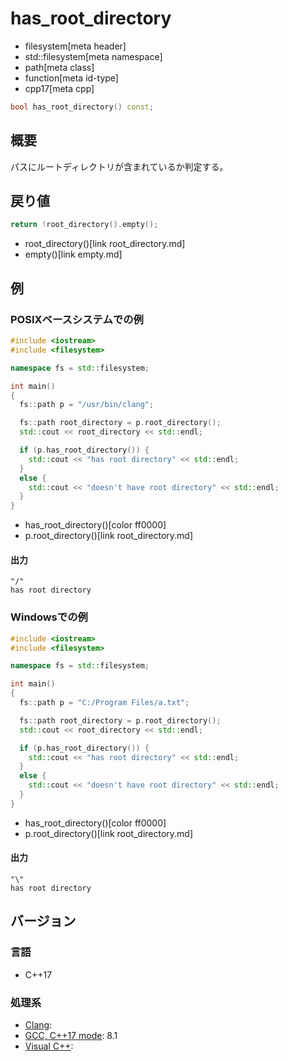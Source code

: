 # has_root_directory
* filesystem[meta header]
* std::filesystem[meta namespace]
* path[meta class]
* function[meta id-type]
* cpp17[meta cpp]

```cpp
bool has_root_directory() const;
```

## 概要
パスにルートディレクトリが含まれているか判定する。


## 戻り値
```cpp
return !root_directory().empty();
```
* root_directory()[link root_directory.md]
* empty()[link empty.md]


## 例
### POSIXベースシステムでの例
```cpp example
#include <iostream>
#include <filesystem>

namespace fs = std::filesystem;

int main()
{
  fs::path p = "/usr/bin/clang";

  fs::path root_directory = p.root_directory();
  std::cout << root_directory << std::endl;

  if (p.has_root_directory()) {
    std::cout << "has root directory" << std::endl;
  }
  else {
    std::cout << "doesn't have root directory" << std::endl;
  }
}
```
* has_root_directory()[color ff0000]
* p.root_directory()[link root_directory.md]

#### 出力
```
"/"
has root directory
```


### Windowsでの例
```cpp example
#include <iostream>
#include <filesystem>

namespace fs = std::filesystem;

int main()
{
  fs::path p = "C:/Program Files/a.txt";

  fs::path root_directory = p.root_directory();
  std::cout << root_directory << std::endl;

  if (p.has_root_directory()) {
    std::cout << "has root directory" << std::endl;
  }
  else {
    std::cout << "doesn't have root directory" << std::endl;
  }
}
```
* has_root_directory()[color ff0000]
* p.root_directory()[link root_directory.md]

#### 出力
```
"\"
has root directory
```

## バージョン
### 言語
- C++17

### 処理系
- [Clang](/implementation.md#clang):
- [GCC, C++17 mode](/implementation.md#gcc): 8.1
- [Visual C++](/implementation.md#visual_cpp):
